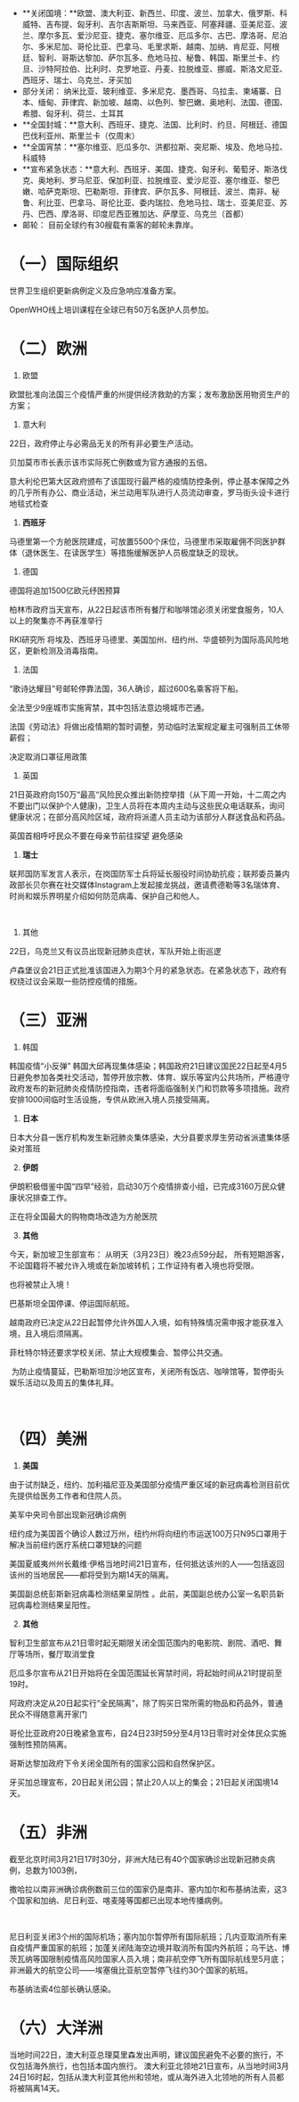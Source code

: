 * **关闭国境：**欧盟、澳大利亚、新西兰、印度、波兰、加拿大、俄罗斯、科威特、吉布提、匈牙利、吉尔吉斯斯坦、马来西亚、阿塞拜疆、亚美尼亚、波兰、摩尔多瓦、爱沙尼亚、捷克、塞尔维亚、厄瓜多尔、古巴、摩洛哥、尼泊尔、多米尼加、哥伦比亚、巴拿马、毛里求斯、越南、加纳、肯尼亚、阿根廷、智利、哥斯达黎加、萨尔瓦多、危地马拉、秘鲁、韩国、斯里兰卡、约旦、沙特阿拉伯、比利时、克罗地亚、丹麦、拉脱维亚、挪威、斯洛文尼亚、西班牙、瑞士、乌克兰、牙买加
* 部分关闭： 纳米比亚、玻利维亚、多米尼克、墨西哥、乌拉圭、柬埔寨、日本、缅甸、菲律宾、新加坡、越南、以色列、黎巴嫩、奥地利、法国、德国、希腊、匈牙利、荷兰、土耳其
* **全国封城：**意大利、西班牙、捷克、法国、比利时、约旦、阿根廷、德国巴伐利亚州、斯里兰卡（仅周末）
* **全国宵禁：**塞尔维亚、厄瓜多尔、洪都拉斯、突尼斯、埃及、危地马拉、科威特
* **宣布紧急状态：**意大利、西班牙、美国、捷克、匈牙利、葡萄牙、斯洛伐克、奥地利、罗马尼亚、保加利亚、拉脱维亚、爱沙尼亚、塞尔维亚、黎巴嫩、哈萨克斯坦、巴勒斯坦、菲律宾、萨尔瓦多、阿根廷、波兰、南非、秘鲁、利比亚、巴拿马、哥伦比亚、委内瑞拉、危地马拉、瑞士、亚美尼亚、苏丹、巴西、摩洛哥、印度尼西亚雅加达、萨摩亚、乌克兰（首都）
* 邮轮： 目前全球约有30艘载有乘客的邮轮未靠岸。
# **（一）国际组织**
世界卫生组织更新病例定义及应急响应准备方案。

OpenWHO线上培训课程在全球已有50万名医护人员参加。

# **（二）欧洲**
1. 欧盟

欧盟批准向法国三个疫情严重的州提供经济救助的方案；发布激励医用物资生产的方案；

1. 意大利

22日，政府停止与必需品无关的所有非必要生产活动。

贝加莫市市长表示该市实际死亡例数或为官方通报的五倍。

意大利伦巴第大区政府颁布了该国现行最严格的疫情防控条例，停止基本保障之外的几乎所有办公、商业活动，米兰动用军队进行人员流动审查，罗马街头设卡进行地毯式检查

1. **西班牙**

马德里第一个方舱医院建成，可放置5500个床位，马德里市采取雇佣不同医护群体（退休医生、在读医学生）等措施缓解医护人员极度缺乏的现状。

1. 德国

德国将追加1500亿欧元纾困预算

柏林市政府当天宣布，从22日起该市所有餐厅和咖啡馆必须关闭堂食服务，10人以上的聚集亦不再获准举行

RKI研究所 将埃及、西班牙马德里、美国加州、纽约州、华盛顿列为国际高风险地区，更新检测及消毒指南。

1. 法国

“歌诗达耀目”号邮轮停靠法国，36人确诊，超过600名乘客将下船。

全法至少9座城市实施宵禁，其中包括法意边境城市芒通。

法国《劳动法》将做出疫情期的暂时调整，劳动临时法案规定雇主可强制员工休带薪假；

决定取消口罩征用政策

1. 英国

21日英政府向150万“最高“风险民众推出新防控举措（从下周一开始，十二周之内不要出门以保护个人健康)，卫生人员将在本周内主动与这些民众电话联系，询问健康状况；在部分高风险区域，政府将派遣人员主动为该部分人群送食品和药品。

英国首相呼吁民众不要在母亲节前往探望 避免感染

1. **瑞士**

联邦国防军发言人表示，在岗国防军士兵将延长服役时间协助抗疫；联邦委员兼内政部长贝尔赛在社交媒体Instagram上发起接龙挑战，邀请费德勒等3名瑞体育、时尚和娱乐界明星介绍如何防范病毒、保护自己和他人。

 

1. 其他

22日，乌克兰又有议员出现新冠肺炎症状，军队开始上街巡逻

卢森堡议会21日正式批准该国进入为期3个月的紧急状态。在紧急状态下，政府有权绕过议会采取一些防控疫情的措施。

# （三）亚洲
1. 韩国

韩国疫情“小反弹” 韩国大邱再现集体感染；韩国政府21日建议国民22日起至4月5日避免参加各类社交活动，暂停开放宗教、体育、娱乐等室内公共场所，严格遵守政府发布的新冠肺炎疫情防控指南，违者将面临强制关门和罚款等多项措施。政府安排1000间临时生活设施，专供从欧洲入境人员接受隔离。

1. **日本**

日本大分县一医疗机构发生新冠肺炎集体感染，大分县要求厚生劳动省派遣集体感染对策班

2. **伊朗**

伊朗积极借鉴中国“四早”经验，启动30万个疫情排查小组，已完成3160万民众健康状况排查工作。

正在将全国最大的购物商场改造为方舱医院

3. **其他**

今天，新加坡卫生部宣布： 从明天（3月23日）晚23点59分起， 所有短期游客，不论国籍将不被允许入境或在新加坡转机；工作证持有者入境也将受限。

  也将被禁止入境！

巴基斯坦全国停课、停运国际航班。

越南政府已决定从22日起暂停允许外国人入境，如有特殊情况需申报才能获准入境，且入境后须隔离。

菲杜特尔特还要求学校关闭、禁止大规模集会、暂停公共交通。

 为防止疫情蔓延，巴勒斯坦加沙地区宣布，关闭所有饭店、咖啡馆等，暂停街头娱乐活动以及周五的集体礼拜。

 

# **（四）美洲**
1. **美国**

由于试剂缺乏，纽约、加利福尼亚及美国部分疫情严重区域的新冠病毒检测目前优先提供给医务工作者和住院人员。

美军中央司令部出现新冠确诊病例

纽约成为美国首个确诊人数过万州，纽约州将向纽约市运送100万只N95口罩用于解决当前纽约医疗系统口罩短缺的问题

美国夏威夷州州长戴维·伊格当地时间21日宣布，任何抵达该州的人——包括返回该州的当地居民——都将受到为期14天的隔离。

美国副总统彭斯新冠病毒检测结果呈阴性 。此前，美国副总统办公室一名职员新冠病毒检测结果呈阳性。

2. **其他**

智利卫生部宣布从21日零时起无期限关闭全国范围内的电影院、剧院、酒吧、舞厅等场所，餐厅取消堂食

厄瓜多尔宣布从21日开始将在全国范围延长宵禁时间，将起始时间从21时提前至19时。

阿政府决定从20日起实行“全民隔离”，除了购买日常所需的物品和药品外，普通民众不得随意离开家门

哥伦比亚政府20日晚紧急宣布，自24日23时59分至4月13日零时对全体民众实施强制性预防隔离。

哥斯达黎加政府下令关闭全国所有的国家公园和自然保护区。

牙买加总理宣布，20日起关闭公园；禁止20人以上的集会；21日起关闭国境14天。

# **（五）非洲**
截至北京时间3月21日17时30分，非洲大陆已有40个国家确诊出现新冠肺炎病例，总数为1003例，

撒哈拉以南非洲确诊病例数前三位的国家仍是南非、塞内加尔和布基纳法索，这3个国家和加纳、尼日利亚、喀麦隆等国都已出现本地传播病例。

 

尼日利亚关闭3个州的国际机场；塞内加尔暂停所有国际航班；几内亚取消所有来自疫情严重国家的航班；加蓬关闭陆海空边境并取消所有国内外航班；乌干达、博茨瓦纳等国限制疫情高风险国家人员入境；南非航空停飞所有国际航线至5月底；非洲最大的航空公司——埃塞俄比亚航空暂停飞往约30个国家的航班。

布基纳法索4位部长确认感染。

# **（六）大洋洲**
当地时间22日，澳大利亚总理莫里森发出声明，建议国民避免不必要的旅行，不仅包括海外旅行，也包括本国内旅行。 澳大利亚北领地21日宣布，从当地时间3月24日16时起，包括从澳大利亚其他州和领地，或从海外进入北领地的所有人员都将被隔离14天。


  

